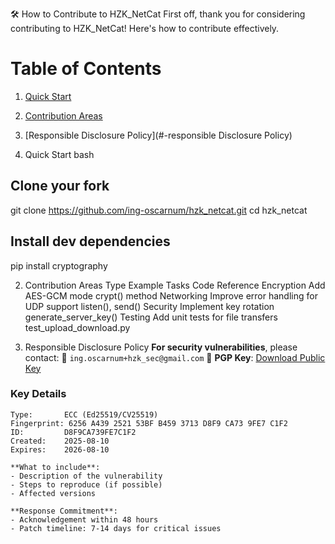 🛠️ How to Contribute to HZK_NetCat
First off, thank you for considering contributing to HZK_NetCat! Here's how to contribute effectively.

# Table of Contents
1. [Quick Start](#-quick-start)
2. [Contribution Areas](#-contribution-areas)
3. [Responsible Disclosure Policy](#-responsible Disclosure Policy)

1. Quick Start
bash
## Clone your fork
git clone https://github.com/ing-oscarnum/hzk_netcat.git
cd hzk_netcat

## Install dev dependencies
pip install cryptography 

2. Contribution Areas
Type		    Example	Tasks				            Code Reference
Encryption	Add AES-GCM mode			                crypt() method
Networking	Improve error handling for UDP support	listen(), send()
Security	Implement key rotation			            generate_server_key()
Testing	Add unit tests for file transfers		    test_upload_download.py

3. Responsible Disclosure Policy
**For security vulnerabilities**, please contact: 
📧 `ing.oscarnum+hzk_sec@gmail.com` 
🔐 **PGP Key**: [Download Public Key](https://keyserver.ubuntu.com/pks/lookup?op=get&search=0x6256A439252153BFB4593713D8F9CA739FE7C1F2)

### Key Details
```text
Type:       ECC (Ed25519/CV25519)
Fingerprint: 6256 A439 2521 53BF B459 3713 D8F9 CA73 9FE7 C1F2
ID:         D8F9CA739FE7C1F2
Created:    2025-08-10
Expires:    2026-08-10

**What to include**:  
- Description of the vulnerability  
- Steps to reproduce (if possible)  
- Affected versions  

**Response Commitment**:  
- Acknowledgement within 48 hours  
- Patch timeline: 7-14 days for critical issues  

